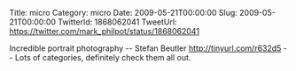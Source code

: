 Title: micro
Category: micro
Date: 2009-05-21T00:00:00
Slug: 2009-05-21T00:00:00
TwitterId: 1868062041
TweetUrl: https://twitter.com/mark_philpot/status/1868062041

Incredible portrait photography  -- Stefan Beutler  http://tinyurl.com/r632d5 -- Lots of categories, definitely check them all out.